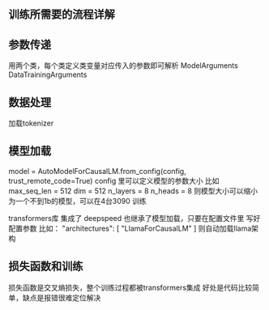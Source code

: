 ## 训练所需要的流程详解


## 参数传递
用两个类，每个类定义类变量对应传入的参数即可解析
ModelArguments
DataTrainingArguments


## 数据处理
加载tokenizer

## 模型加载
model = AutoModelForCausalLM.from_config(config, trust_remote_code=True)
config 里可以定义模型的参数大小
比如 max_seq_len = 512
    dim = 512
    n_layers = 8
    n_heads = 8
则模型大小可以缩小为一个不到1b的模型，可以在4台3090 训练

transformers库 集成了 deepspeed 也继承了模型加载，只要在配置文件里
写好配置参数 比如：
  "architectures": [
    "LlamaForCausalLM"
  ]
则自动加载llama架构

## 损失函数和训练
损失函数是交叉熵损失，整个训练过程都被transformers集成
好处是代码比较简单，缺点是报错很难定位解决

